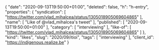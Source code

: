 {
  "date": "2020-09-13T19:50:00+01:00",
  "deleted": false,
  "h": "h-entry",
  "properties": {
    "syndication": [
      "https://twitter.com/vlad_mihalcea/status/1305018905069604865"
    ],
    "name": [
      "Like of @vlad_mihalcea's tweet"
    ],
    "published": [
      "2020-09-13T19:50:00+01:00"
    ],
    "category": [
      "interviewing"
    ],
    "like-of": [
      "https://twitter.com/vlad_mihalcea/status/1305018905069604865"
    ]
  },
  "kind": "likes",
  "slug": "2020/09/itioi",
  "tags": [
    "interviewing"
  ],
  "client_id": "https://indigenous.realize.be"
}

